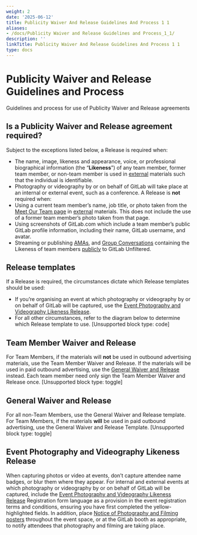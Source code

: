 ```yaml
---
weight: 2
date: '2025-06-12'
title: Publicity Waiver And Release Guidelines And Process 1 1
aliases:
- /docs/Publicity Waiver and Release Guidelines and Process_1_1/
description: ''
linkTitle: Publicity Waiver And Release Guidelines And Process 1 1
type: docs
---
```


# Publicity Waiver and Release Guidelines and Process

Guidelines and process for use of Publicity Waiver and Release agreements
## Is a Publicity Waiver and Release agreement required?
Subject to the exceptions listed below, a Release is required when:
- The name, image, likeness and appearance, voice, or professional biographical information (the “**Likeness**”) of any team member, former team member, or non-team member is used in [external](https://handbook.gitlab.com/handbook/legal/materials-legal-review-process/#external-vs-internal-use) materials such that the individual is identifiable.
- Photography or videography by or on behalf of GitLab will take place at an internal or external event, such as a conference.
A Release is **not** required when:
- Using a current team member’s name, job title, or photo taken from the [Meet Our Team page](https://handbook.gitlab.com/handbook/company/team/) in [external](https://handbook.gitlab.com/handbook/legal/materials-legal-review-process/#external-vs-internal-use) materials. This does not include the use of a former team member’s photo taken from that page.
- Using screenshots of GitLab.com which include a team member’s public GitLab profile information, including their name, GitLab username, and avatar.
- Streaming or publishing [AMAs](https://handbook.gitlab.com/handbook/communication/ask-me-anything/), and [Group Conversations](https://handbook.gitlab.com/handbook/company/group-conversations/) containing the Likeness of team members [publicly](https://handbook.gitlab.com/handbook/marketing/marketing-operations/youtube/#visibility) to GitLab Unfiltered.
## Release templates
If a Release is required, the circumstances dictate which Release templates should be used:
- If you’re organising an event at which photography or videography by or on behalf of GitLab will be captured, use the [Event Photography and Videography Likeness Release](https://docs.google.com/document/d/11ihdyShiPngTZg9gtl2LvoU6Uixp2ohEE5mVQEv18NM/edit).
- For all other circumstances, refer to the diagram below to determine which Release template to use.
[Unsupported block type: code]
## Team Member Waiver and Release
For Team Members, if the materials will **not** be used in outbound advertising materials, use the Team Member Waiver and Release. If the materials will be used in paid outbound advertising, use the [General Waiver and Release](https://app.docusign.com/templates/details/0716de66-3f1e-4969-b305-4562b9af665d) instead.
Each team member need only sign the Team Member Waiver and Release once.
[Unsupported block type: toggle]
## General Waiver and Release
For all non-Team Members, use the General Waiver and Release template. For Team Members, if the materials **will** be used in paid outbound advertising, use the General Waiver and Release Template.
[Unsupported block type: toggle]
## Event Photography and Videography Likeness Release
When capturing photos or video at events, don’t capture attendee name badges, or blur them where they appear.
For internal and external events at which photography or videography by or on behalf of GitLab will be captured, include the [Event Photography and Videography Likeness Release](https://docs.google.com/document/d/11ihdyShiPngTZg9gtl2LvoU6Uixp2ohEE5mVQEv18NM/edit) Registration form language as a provision in the event registration terms and conditions, ensuring you have first completed the yellow-highlighted fields.
In addition, place [Notice of Photography and Filming posters](https://docs.google.com/document/d/11ihdyShiPngTZg9gtl2LvoU6Uixp2ohEE5mVQEv18NM/edit#bookmark=id.9bgkjm7gij8e) throughout the event space, or at the GitLab booth as appropriate, to notify attendees that photography and filming are taking place.
